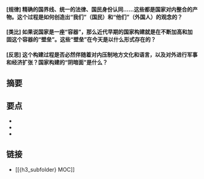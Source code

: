 #### [规律] 精确的国界线、统一的法律、国民身份认同……这些都是国家对内整合的产物。这个过程是如何创造出“我们”（国民）和“他们”（外国人）的观念的？


#### [类比] 如果说国家是一座“容器”，那么近代早期的国家构建就是在不断加高和加固这个容器的“壁垒”。这些“壁垒”在今天是以什么形式存在的？


#### [反思] 这个构建过程是否必然伴随着对内压制地方文化和语言，以及对外进行军事和经济扩张？国家构建的“阴暗面”是什么？


## 摘要


## 要点

- 
- 
- 

## 链接

- [[{h3_subfolder} MOC]]
